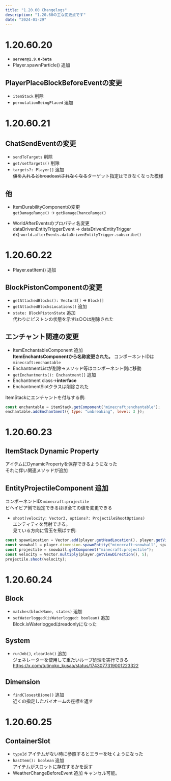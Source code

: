 ```yaml
---
title: "1.20.60 Changelogs"
description: "1.20.60の主な変更点です"
date: "2024-01-29"
---
```


# 1.20.60.20
- **`server@1.9.0-beta`**
- Player.spawnParticle() 追加

## PlayerPlaceBlockBeforeEventの変更
- `itemStack` 削除
- `permutationBeingPlaced` 追加

# 1.20.60.21
## ChatSendEventの変更
- `sendToTargets` 削除
- `get/setTargets()` 削除
- `targets?: Player[]` 追加  
~~値を入れるとbroadcastされなくなる~~ターゲット指定はできなくなった模様

## 他
- ItemDurabilityComponentの変更  
`getDamageRange()` → `getDamageChanceRange()`

- WorldAfterEventsのプロパティ名変更  
dataDrivenEntityTriggerEvent → dataDrivenEntityTrigger  
ex) `world.afterEvents.dataDrivenEntityTrigger.subscribe()`

# 1.20.60.22
- Player.eatItem() 追加

## BlockPistonComponentの変更
- `getAttachedBlocks(): Vector3[]` → `Block[]`
- `getAttachedBlocksLocations()` 追加
- `state: BlockPistonState` 追加  
代わりにピストンの状態を示すis○○は削除された

## エンチャント関連の変更
- ItemEnchantableComponent 追加  
**ItemEnchantsComponentから名称変更された。** コンポーネントIDは `minecraft:enchantable`
- EnchantmentListが削除→メソッド等はコンポーネント側に移動
- `getEnchantments(): Enchantment[]` 追加
- Enchantment class→**interface**
- EnchantmentSlotクラスは削除された

ItemStackにエンチャントを付与する例:
```js
const enchantable = itemStack.getComponent("minecraft:enchantable");
enchantable.addEnchantment({ type: "unbreaking", level: 3 });
``` 

# 1.20.60.23
## ItemStack Dynamic Property
アイテムにDynamicPropertyを保存できるようになった  
それに伴い関連メソッドが追加

## EntityProjectileComponent 追加
コンポーネントID: `minecraft:projectile`  
ビヘイビア側で設定できるほぼ全ての値を変更できる

- `shoot(velocity: Vector3, options?: ProjectileShootOptions)`  
エンティティを発射できる。  
見ている方向に雪玉を飛ばす例:
```js
const spawnLocation = Vector.add(player.getHeadLocation(), player.getViewDirection());
const snowball = player.dimension.spawnEntity("minecraft:snowball", spawnLocation);
const projectile = snowball.getComponent("minecraft:projectile");
const velocity = Vector.multiply(player.getViewDirection(), 5);
projectile.shoot(velocity);
```

# 1.20.60.24
## Block
- `matches(blockName, states)` 追加
- `setWaterlogged(isWaterlogged: boolean)` 追加  
Block.isWaterloggedはreadonlyになった

## System
- `runJob()`, `clearJob()` 追加  
ジェネレーターを使用して重たいループ処理を実行できる  
https://x.com/tutinoko_kusaa/status/1743077319001223322

## Dimension
- `findClosestBiome()` 追加  
近くの指定したバイオームの座標を返す

# 1.20.60.25
## ContainerSlot
- `typeId` アイテムがない時に参照するとエラーを吐くようになった
- `hasItem(): boolean` 追加  
アイテムがスロットに存在するかを返す
- WeatherChangeBeforeEvent 追加
キャンセル可能。

